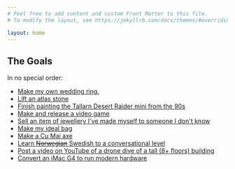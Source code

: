 ```yaml
---
# Feel free to add content and custom Front Matter to this file.
# To modify the layout, see https://jekyllrb.com/docs/themes/#overriding-theme-defaults

layout: home
---
```


## The Goals

In no special order:

* [Make my own wedding ring.](/wedding-ring.html)
* [Lift an atlas stone](/atlas-stone.html)
* [Finish painting the Tallarn Desert Raider mini from the
    90s](/tallarn-raider.html)
* [Make and release a video game](/video-game.html)
* [Sell an item of jewellery I've made myself to someone I don't
    know](/sell-jewellery.html)
* [Make my ideal bag](/ideal-bag.html)
* [Make a Cu Mai axe](/cu-mai.html)
* [Learn ~~Norwegian~~ Swedish to a conversational
    level](/scandinavian.html)
* [Post a video on YouTube of a drone dive of a tall (8+ floors)
    building](/fpv.html)
* [Convert an iMac G4 to run modern hardware](/imac-g4.html)

